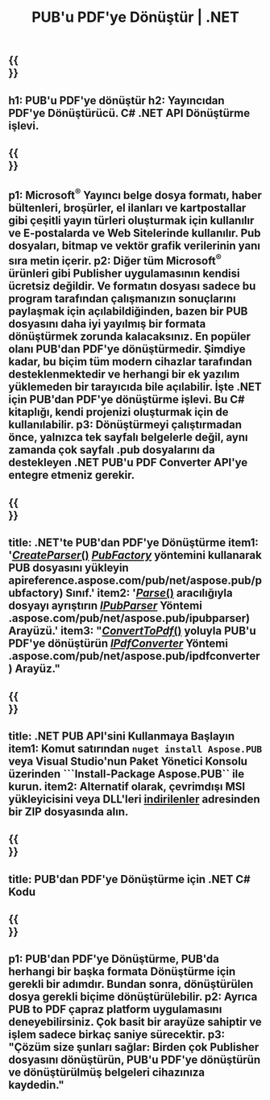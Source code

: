 ﻿---
translation: true
template: /_templates/conversion-child-net.md
title: PUB'u PDF'ye Dönüştür | .NET
description: Windows, Linux ve Mac OS X üzerinde .NET API kullanarak PUB'u PDF'ye dönüştürün. Kendi çözümünüze entegre edilmesi kolay olan yayıncı dönüştürme işlevi.
url: /net/conversion/pub-to-pdf/
metakeywords: pub'ı pdf net'e, pub'ı pdf ağına dönüştürme, pub'ı pdf'ye c# dönüştürücü, pub'ı pdf c#'ye, pub'ı pdf c#'ye dönüştürme
family: pub
platformtag: net
feature: conversion
---

{{<section banner>}}
---
h1: PUB'u PDF'ye dönüştür
h2: Yayıncıdan PDF'ye Dönüştürücü. С# .NET API Dönüştürme işlevi.
---

{{<section overview>}}
---
p1: Microsoft<sup>®</sup> Yayıncı belge dosya formatı, haber bültenleri, broşürler, el ilanları ve kartpostallar gibi çeşitli yayın türleri oluşturmak için kullanılır ve E-postalarda ve Web Sitelerinde kullanılır. Pub dosyaları, bitmap ve vektör grafik verilerinin yanı sıra metin içerir.
p2: Diğer tüm Microsoft<sup>®</sup> ürünleri gibi Publisher uygulamasının kendisi ücretsiz değildir. Ve formatın dosyası sadece bu program tarafından çalışmanızın sonuçlarını paylaşmak için açılabildiğinden, bazen bir PUB dosyasını daha iyi yayılmış bir formata dönüştürmek zorunda kalacaksınız. En popüler olanı PUB'dan PDF'ye dönüştürmedir. Şimdiye kadar, bu biçim tüm modern cihazlar tarafından desteklenmektedir ve herhangi bir ek yazılım yüklemeden bir tarayıcıda bile açılabilir. İşte .NET için PUB'dan PDF'ye dönüştürme işlevi. Bu C# kitaplığı, kendi projenizi oluşturmak için de kullanılabilir.
p3: Dönüştürmeyi çalıştırmadan önce, yalnızca tek sayfalı belgelerle değil, aynı zamanda çok sayfalı .pub dosyalarını da destekleyen .NET PUB'u PDF Converter API'ye entegre etmeniz gerekir.
---

{{<section feature1>}}
---
title: .NET'te PUB'dan PDF'ye Dönüştürme
item1: '[*CreateParser*()](https://reference.aspose.com/pub/net/aspose.pub/pubfactory//methods/createparser/index) [*PubFactory*](https://) yöntemini kullanarak PUB dosyasını yükleyin apireference.aspose.com/pub/net/aspose.pub/pubfactory) Sınıf.'
item2: '[*Parse*()](https://reference.aspose.com/pub/net/aspose.pub/ipubparser//methods/parse) aracılığıyla dosyayı ayrıştırın [*IPubParser*](https://apireference) Yöntemi .aspose.com/pub/net/aspose.pub/ipubparser) Arayüzü.'
item3: "[*ConvertToPdf*()](https://reference.aspose.com/pub/net/aspose.pub/ipdfconverter//methods/converttopdf) yoluyla PUB'u PDF'ye dönüştürün [*IPdfConverter*](https://apireference) Yöntemi .aspose.com/pub/net/aspose.pub/ipdfconverter) Arayüz."
---

{{<section feature2>}}
---
title: .NET PUB API'sini Kullanmaya Başlayın
item1: Komut satırından ```nuget install Aspose.PUB``` veya Visual Studio'nun Paket Yönetici Konsolu üzerinden ```Install-Package Aspose.PUB`` ile kurun.
item2: Alternatif olarak, çevrimdışı MSI yükleyicisini veya DLL'leri [indirilenler](https://releases.aspose.com/pub/net/) adresinden bir ZIP dosyasında alın.
---

{{<section codeexample>}}
---
title: PUB'dan PDF'ye Dönüştürme için .NET C# Kodu
---

{{<section summary>}}
---
p1: PUB'dan PDF'ye Dönüştürme, PUB'da herhangi bir başka formata Dönüştürme için gerekli bir adımdır. Bundan sonra, dönüştürülen dosya gerekli biçime dönüştürülebilir.
p2: Ayrıca PUB to PDF çapraz platform uygulamasını deneyebilirsiniz. Çok basit bir arayüze sahiptir ve işlem sadece birkaç saniye sürecektir.
p3: "Çözüm size şunları sağlar: Birden çok Publisher dosyasını dönüştürün, PUB'u PDF'ye dönüştürün ve dönüştürülmüş belgeleri cihazınıza kaydedin."
---
